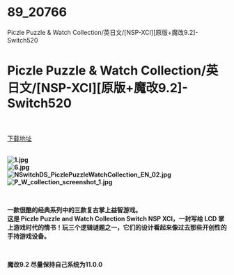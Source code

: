 # 89_20766
Piczle Puzzle &amp; Watch Collection/英日文/[NSP-XCI][原版+魔改9.2]-Switch520
# Piczle Puzzle & Watch Collection/英日文/[NSP-XCI][原版+魔改9.2]-Switch520
 <br/></br>
[下载地址](https://www.switch520.cc/article/20766 "下载地址")
<br/></br>

<p><strong><img title="1.jpg" src="https://www.switch520.cc/muke_img/2021_07_29_74f20ffa88c95.jpg" alt="1.jpg"></strong><br>
<strong><img title="6.jpg" src="https://www.switch520.cc/muke_img/2021_07_29_f73d193de85c4.jpg" alt="6.jpg"></strong><br>
<strong><img title="NSwitchDS_PiczlePuzzleWatchCollection_EN_02.jpg" src="https://www.switch520.cc/muke_img/2021_07_29_7a43c0c82d653.jpg" alt="NSwitchDS_PiczlePuzzleWatchCollection_EN_02.jpg"></strong><br>
<strong><img title="P_W_collection_screenshot_1.jpg" src="https://www.switch520.cc/muke_img/2021_07_29_e6508aa1d18fe.jpg" alt="P_W_collection_screenshot_1.jpg">&nbsp;</strong></p>
<p>&nbsp;</p>
<p><strong>一款很酷的经典系列中的三款复古掌上益智游戏。</strong><br>
<strong>这是 Piczle Puzzle and Watch Collection Switch NSP XCI，一封写给 LCD 掌上游戏时代的情书！玩三个逻辑谜题之一，它们的设计看起来像过去那些开创性的手持游戏设备。</strong></p>
<p>&nbsp;</p>
<p><strong>魔改9.2 尽量保持自己系统为11.0.0</strong></p>
